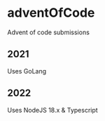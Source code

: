 # adventOfCode
Advent of code submissions

## 2021

Uses GoLang

## 2022

Uses NodeJS 18.x & Typescript
